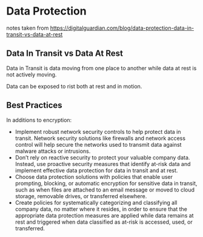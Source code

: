 # Data Protection

notes taken from <https://digitalguardian.com/blog/data-protection-data-in-transit-vs-data-at-rest>

## Data In Transit vs Data At Rest

Data in Transit is data moving from one place to another while data at rest is not actively moving.

Data can be exposed to rist both at rest and in motion.

## Best Practices

In additions to encryption:

- Implement robust network security controls to help protect data in transit. Network security solutions like firewalls and network access control will help secure the networks used to transmit data against malware attacks or intrusions.
- Don’t rely on reactive security to protect your valuable company data. Instead, use proactive security measures that identify at-risk data and implement effective data protection for data in transit and at rest.
- Choose data protection solutions with policies that enable user prompting, blocking, or automatic encryption for sensitive data in transit, such as when files are attached to an email message or moved to cloud storage, removable drives, or transferred elsewhere.
- Create policies for systematically categorizing and classifying all company data, no matter where it resides, in order to ensure that the appropriate data protection measures are applied while data remains at rest and triggered when data classified as at-risk is accessed, used, or transferred.
